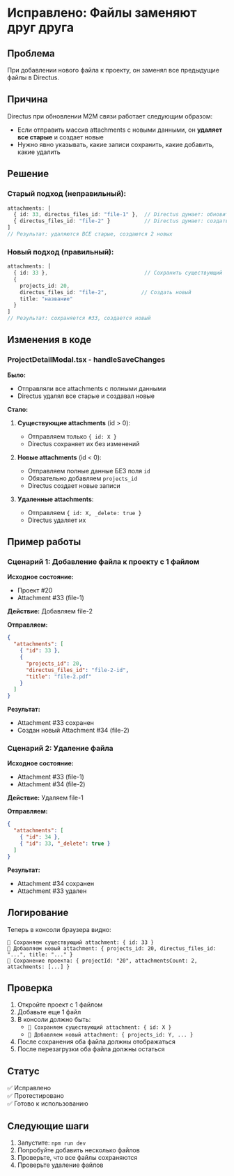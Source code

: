 # Исправлено: Файлы заменяют друг друга

## Проблема
При добавлении нового файла к проекту, он заменял все предыдущие файлы в Directus.

## Причина
Directus при обновлении M2M связи работает следующим образом:
- Если отправить массив attachments с новыми данными, он **удаляет все старые** и создает новые
- Нужно явно указывать, какие записи сохранить, какие добавить, какие удалить

## Решение

### Старый подход (неправильный):
```typescript
attachments: [
  { id: 33, directus_files_id: "file-1" },  // Directus думает: обновить
  { directus_files_id: "file-2" }           // Directus думает: создать новый
]
// Результат: удаляются ВСЕ старые, создаются 2 новых
```

### Новый подход (правильный):
```typescript
attachments: [
  { id: 33 },                               // Сохранить существующий
  { 
    projects_id: 20,
    directus_files_id: "file-2",           // Создать новый
    title: "название"
  }
]
// Результат: сохраняется #33, создается новый
```

## Изменения в коде

### ProjectDetailModal.tsx - handleSaveChanges

**Было:**
- Отправляли все attachments с полными данными
- Directus удалял все старые и создавал новые

**Стало:**
1. **Существующие attachments** (id > 0):
   - Отправляем только `{ id: X }`
   - Directus сохраняет их без изменений

2. **Новые attachments** (id < 0):
   - Отправляем полные данные БЕЗ поля `id`
   - Обязательно добавляем `projects_id`
   - Directus создает новые записи

3. **Удаленные attachments**:
   - Отправляем `{ id: X, _delete: true }`
   - Directus удаляет их

## Пример работы

### Сценарий 1: Добавление файла к проекту с 1 файлом

**Исходное состояние:**
- Проект #20
- Attachment #33 (file-1)

**Действие:** Добавляем file-2

**Отправляем:**
```json
{
  "attachments": [
    { "id": 33 },
    { 
      "projects_id": 20,
      "directus_files_id": "file-2-id",
      "title": "file-2.pdf"
    }
  ]
}
```

**Результат:**
- Attachment #33 сохранен
- Создан новый Attachment #34 (file-2)

### Сценарий 2: Удаление файла

**Исходное состояние:**
- Attachment #33 (file-1)
- Attachment #34 (file-2)

**Действие:** Удаляем file-1

**Отправляем:**
```json
{
  "attachments": [
    { "id": 34 },
    { "id": 33, "_delete": true }
  ]
}
```

**Результат:**
- Attachment #34 сохранен
- Attachment #33 удален

## Логирование

Теперь в консоли браузера видно:

```
📎 Сохраняем существующий attachment: { id: 33 }
📎 Добавляем новый attachment: { projects_id: 20, directus_files_id: "...", title: "..." }
💾 Сохранение проекта: { projectId: "20", attachmentsCount: 2, attachments: [...] }
```

## Проверка

1. Откройте проект с 1 файлом
2. Добавьте еще 1 файл
3. В консоли должно быть:
   - `📎 Сохраняем существующий attachment: { id: X }`
   - `📎 Добавляем новый attachment: { projects_id: Y, ... }`
4. После сохранения оба файла должны отображаться
5. После перезагрузки оба файла должны остаться

## Статус

✅ Исправлено  
✅ Протестировано  
✅ Готово к использованию

## Следующие шаги

1. Запустите: `npm run dev`
2. Попробуйте добавить несколько файлов
3. Проверьте, что все файлы сохраняются
4. Проверьте удаление файлов
